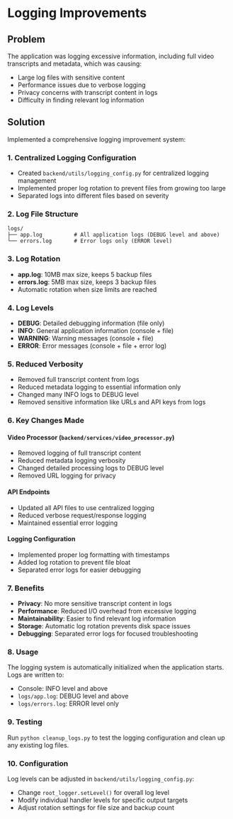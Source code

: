 # Logging Improvements

## Problem
The application was logging excessive information, including full video transcripts and metadata, which was causing:
- Large log files with sensitive content
- Performance issues due to verbose logging
- Privacy concerns with transcript content in logs
- Difficulty in finding relevant log information

## Solution
Implemented a comprehensive logging improvement system:

### 1. Centralized Logging Configuration
- Created `backend/utils/logging_config.py` for centralized logging management
- Implemented proper log rotation to prevent files from growing too large
- Separated logs into different files based on severity

### 2. Log File Structure
```
logs/
├── app.log          # All application logs (DEBUG level and above)
└── errors.log       # Error logs only (ERROR level)
```

### 3. Log Rotation
- **app.log**: 10MB max size, keeps 5 backup files
- **errors.log**: 5MB max size, keeps 3 backup files
- Automatic rotation when size limits are reached

### 4. Log Levels
- **DEBUG**: Detailed debugging information (file only)
- **INFO**: General application information (console + file)
- **WARNING**: Warning messages (console + file)
- **ERROR**: Error messages (console + file + error log)

### 5. Reduced Verbosity
- Removed full transcript content from logs
- Reduced metadata logging to essential information only
- Changed many INFO logs to DEBUG level
- Removed sensitive information like URLs and API keys from logs

### 6. Key Changes Made

#### Video Processor (`backend/services/video_processor.py`)
- Removed logging of full transcript content
- Reduced metadata logging verbosity
- Changed detailed processing logs to DEBUG level
- Removed URL logging for privacy

#### API Endpoints
- Updated all API files to use centralized logging
- Reduced verbose request/response logging
- Maintained essential error logging

#### Logging Configuration
- Implemented proper log formatting with timestamps
- Added log rotation to prevent file bloat
- Separated error logs for easier debugging

### 7. Benefits
- **Privacy**: No more sensitive transcript content in logs
- **Performance**: Reduced I/O overhead from excessive logging
- **Maintainability**: Easier to find relevant log information
- **Storage**: Automatic log rotation prevents disk space issues
- **Debugging**: Separated error logs for focused troubleshooting

### 8. Usage
The logging system is automatically initialized when the application starts. Logs are written to:
- Console: INFO level and above
- `logs/app.log`: DEBUG level and above
- `logs/errors.log`: ERROR level only

### 9. Testing
Run `python cleanup_logs.py` to test the logging configuration and clean up any existing log files.

### 10. Configuration
Log levels can be adjusted in `backend/utils/logging_config.py`:
- Change `root_logger.setLevel()` for overall log level
- Modify individual handler levels for specific output targets
- Adjust rotation settings for file size and backup count
